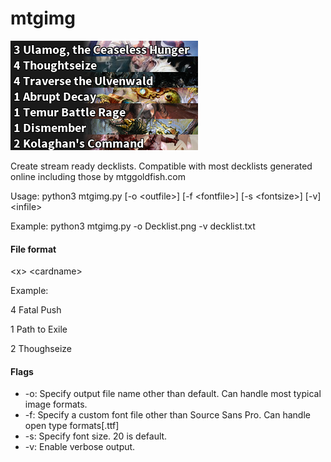 # mtgimg
![Example image](https://github.com/DFXLuna/mtgimg/blob/master/out.png "Example image")


Create stream ready decklists. Compatible with most decklists generated online including those by mtggoldfish.com

Usage: python3 mtgimg.py [-o \<outfile\>] [-f \<fontfile\>] [-s \<fontsize\>] [-v] \<infile\>

Example: python3 mtgimg.py -o Decklist.png -v decklist.txt

#### File format
\<x\> \<cardname\>

Example:

4 Fatal Push

1 Path to Exile

2 Thoughseize

#### Flags

* -o: Specify output file name other than default. Can handle most typical image formats.
* -f: Specify a custom font file other than Source Sans Pro. Can handle open type formats[.ttf]
* -s: Specify font size. 20 is default.
* -v: Enable verbose output.
